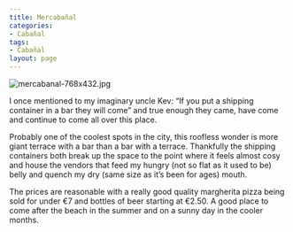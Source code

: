 ```yaml
---
title: Mercabañal
categories:
- Cabañal
tags:
- Cabañal
layout: page
---
```


![mercabanal-768x432.jpg](/uploads/mercabanal-768x432.jpg)

I once mentioned to my imaginary uncle Kev: “If you put a shipping container in a bar they will come” and true enough they came, have come and continue to come all over this place.

Probably one of the coolest spots in the city, this roofless wonder is more giant terrace with a bar than a bar with a terrace. Thankfully the shipping containers both break up the space to the point where it feels almost cosy and house the vendors that feed my hungry (not so flat as it used to be) belly and quench my dry (same size as it’s been for ages) mouth.

The prices are reasonable with a really good quality margherita pizza being sold for under €7 and bottles of beer starting at €2.50. A good place to come after the beach in the summer and on a sunny day in the cooler months.